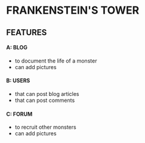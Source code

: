 # FRANKENSTEIN'S TOWER

## FEATURES
#### A: BLOG 
 - to document the life of a monster
 - can add pictures
#### B: USERS
 - that can post blog articles
 - that can post comments
#### C: FORUM 
 - to recruit other monsters
 - can add pictures
